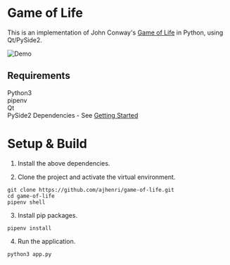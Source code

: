 # Game of Life

This is an implementation of John Conway's [Game of Life](https://en.wikipedia.org/wiki/Conway%27s_Game_of_Life) in Python, using Qt/PySide2.


![Demo](https://user-images.githubusercontent.com/7053830/95794569-38b68900-0cb6-11eb-8db9-744fd761e3ed.png "Demo")  


## Requirements
Python3  
pipenv  
Qt  
PySide2 Dependencies - See [Getting Started](https://doc.qt.io/qtforpython/gettingstarted.html)

# Setup & Build

1. Install the above dependencies.  

2. Clone the project and activate the virtual environment.  

`git clone https://github.com/ajhenri/game-of-life.git`  
`cd game-of-life`  
`pipenv shell`  

3. Install pip packages.  

`pipenv install`  

4. Run the application.  

`python3 app.py`  
